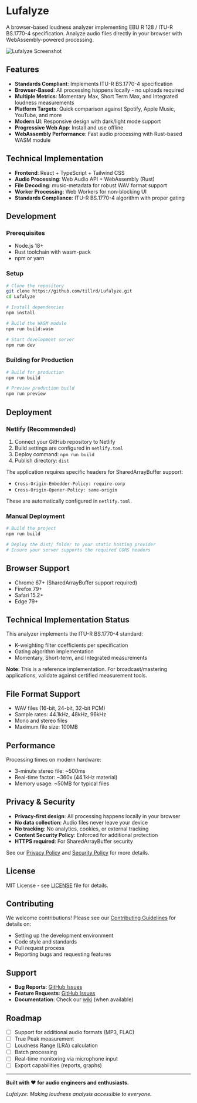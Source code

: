 # Lufalyze

A browser-based loudness analyzer implementing EBU R 128 / ITU-R BS.1770-4 specification. Analyze audio files directly in your browser with WebAssembly-powered processing.

![Lufalyze Screenshot](./docs/screenshot.png)

## Features

- **Standards Compliant**: Implements ITU-R BS.1770-4 specification
- **Browser-Based**: All processing happens locally - no uploads required
- **Multiple Metrics**: Momentary Max, Short Term Max, and Integrated loudness measurements
- **Platform Targets**: Quick comparison against Spotify, Apple Music, YouTube, and more
- **Modern UI**: Responsive design with dark/light mode support
- **Progressive Web App**: Install and use offline
- **WebAssembly Performance**: Fast audio processing with Rust-based WASM module

## Technical Implementation

- **Frontend**: React + TypeScript + Tailwind CSS
- **Audio Processing**: Web Audio API + WebAssembly (Rust)
- **File Decoding**: music-metadata for robust WAV format support
- **Worker Processing**: Web Workers for non-blocking UI
- **Standards Compliance**: ITU-R BS.1770-4 algorithm with proper gating

## Development

### Prerequisites

- Node.js 18+
- Rust toolchain with wasm-pack
- npm or yarn

### Setup

```bash
# Clone the repository
git clone https://github.com/tillrd/Lufalyze.git
cd Lufalyze

# Install dependencies
npm install

# Build the WASM module
npm run build:wasm

# Start development server
npm run dev
```

### Building for Production

```bash
# Build for production
npm run build

# Preview production build
npm run preview
```

## Deployment

### Netlify (Recommended)

1. Connect your GitHub repository to Netlify
2. Build settings are configured in `netlify.toml`
3. Deploy command: `npm run build`
4. Publish directory: `dist`

The application requires specific headers for SharedArrayBuffer support:
- `Cross-Origin-Embedder-Policy: require-corp`
- `Cross-Origin-Opener-Policy: same-origin`

These are automatically configured in `netlify.toml`.

### Manual Deployment

```bash
# Build the project
npm run build

# Deploy the dist/ folder to your static hosting provider
# Ensure your server supports the required CORS headers
```

## Browser Support

- Chrome 67+ (SharedArrayBuffer support required)
- Firefox 79+
- Safari 15.2+
- Edge 79+

## Technical Implementation Status

This analyzer implements the ITU-R BS.1770-4 standard:
- K-weighting filter coefficients per specification
- Gating algorithm implementation
- Momentary, Short-term, and Integrated measurements

**Note**: This is a reference implementation. For broadcast/mastering applications, validate against certified measurement tools.

## File Format Support

- WAV files (16-bit, 24-bit, 32-bit PCM)
- Sample rates: 44.1kHz, 48kHz, 96kHz
- Mono and stereo files
- Maximum file size: 100MB

## Performance

Processing times on modern hardware:
- 3-minute stereo file: ~500ms
- Real-time factor: ~360x (44.1kHz material)
- Memory usage: ~50MB for typical files

## Privacy & Security

- **Privacy-first design**: All processing happens locally in your browser
- **No data collection**: Audio files never leave your device
- **No tracking**: No analytics, cookies, or external tracking
- **Content Security Policy**: Enforced for additional protection
- **HTTPS required**: For SharedArrayBuffer security

See our [Privacy Policy](PRIVACY.md) and [Security Policy](SECURITY.md) for more details.

## License

MIT License - see [LICENSE](LICENSE) file for details.

## Contributing

We welcome contributions! Please see our [Contributing Guidelines](CONTRIBUTING.md) for details on:
- Setting up the development environment
- Code style and standards
- Pull request process
- Reporting bugs and requesting features

## Support

- **Bug Reports**: [GitHub Issues](https://github.com/tillrd/Lufalyze/issues)
- **Feature Requests**: [GitHub Issues](https://github.com/tillrd/Lufalyze/issues)
- **Documentation**: Check our [wiki](https://github.com/tillrd/Lufalyze/wiki) (when available)

## Roadmap

- [ ] Support for additional audio formats (MP3, FLAC)
- [ ] True Peak measurement
- [ ] Loudness Range (LRA) calculation
- [ ] Batch processing
- [ ] Real-time monitoring via microphone input
- [ ] Export capabilities (reports, graphs)

---

**Built with ❤️ for audio engineers and enthusiasts.**

*Lufalyze: Making loudness analysis accessible to everyone.* 